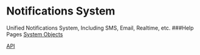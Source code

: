 # Notifications System
Unified Notifications System, Including SMS, Email, Realtime, etc.
###Help Pages
[System Objects](https://github.com/altasoft/notifications/wiki/System-Objects)

[API](https://github.com/altasoft/notifications/wiki/API)
